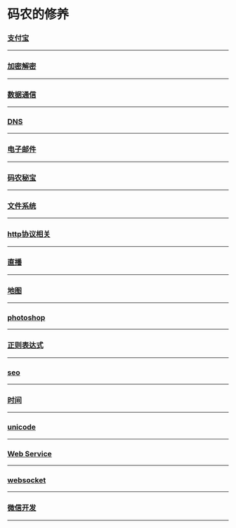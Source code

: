 码农的修养
==========

### [支付宝](alipay/index)

---

### [加密解密](crypto/index)

---

### [数据通信](data-communication/index)

---

### [DNS](dns/index)

---

### [电子邮件](email/index)

---

### [码农秘宝](encyclopedia/index)

---

### [文件系统](file-system/index)

---

### [http协议相关](http/index)

---

### [直播](live/index)

---

### [地图](map/index)

---

### [photoshop](photoshop/index)

---

### [正则表达式](regex/index)

---

### [seo](seo/index)

---

### [时间](time/index)

---

### [unicode](unicode/index)

---

### [Web Service](web-service/index)

---

### [websocket](websocket/index)

---

### [微信开发](wechat/index)

---

